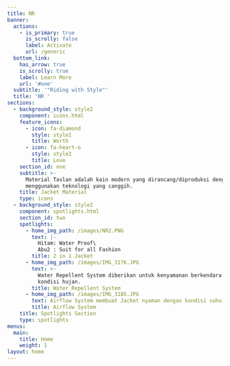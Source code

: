 ```yaml
---
title: NR
banner:
  actions:
    - is_primary: true
      is_scrolly: false
      label: Activate
      url: /generic
  bottom_link:
    has_arrow: true
    is_scrolly: true
    label: Learn More
    url: '#one'
  subtitle: '"Riding with Style"'
  title: 'NR '
sections:
  - background_style: style2
    component: icons.html
    feature_icons:
      - icon: fa-diamond
        style: style1
        title: Worth
      - icon: fa-heart-o
        style: style2
        title: Love
    section_id: one
    subtitle: >-
      Material Taslan adalah kain modern yang dirancang/diproduksi dengan
      menggunakan teknologi yang canggih.
    title: Jacket Material
    type: icons
  - background_style: style2
    component: spotlights.html
    section_id: two
    spotlights:
      - home_img_path: /images/NR2.PNG
        text: |-
          Hitam: Water Proof\
          Abu2 : Suit for all Fashion
        title: 2 in 1 Jacket
      - home_img_path: /images/IMG_3176.JPG
        text: >-
          Water Repellent System diberikan untuk kenyamanan berkendara saat
          kondisi hujan.
        title: Water Repellent System
      - home_img_path: /images/IMG_3185.JPG
        text: Airflow System membuat Jacket nyaman dengan kondisi suhu di luar.
        title: Airflow System
    title: Spotlights Section
    type: spotlights
menus:
  main:
    title: Home
    weight: 1
layout: home
---
```


